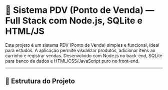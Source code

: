 # 🧾 Sistema PDV (Ponto de Venda) — Full Stack com Node.js, SQLite e HTML/JS

Este projeto é um sistema PDV (Ponto de Venda) simples e funcional, ideal para estudos. A aplicação permite visualizar produtos, adicionar itens ao carrinho e registrar vendas. Desenvolvido com Node.js no back-end, SQLite para banco de dados e HTML/CSS/JavaScript puro no front-end.

---

## 📁 Estrutura do Projeto

